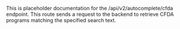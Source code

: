 This is placeholder documentation for the /api/v2/autocomplete/cfda
endpoint.  This route sends a request to the backend to retrieve CFDA
programs matching the specified search text.

